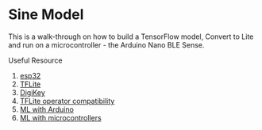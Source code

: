 # Sine Model

This is a walk-through on how to build a TensorFlow model, Convert to Lite and run on a microcontroller -
the Arduino Nano BLE Sense.

Useful Resource
1. [esp32](https://github.com/atomic14/tensorflow-lite-esp32/tree/master/firmware/src)
2. [TFLite](https://github.com/tensorflow/tflite-micro-arduino-examples)
3. [DigiKey](https://www.digikey.com/en/maker/projects/intro-to-tinyml-part-2-deploying-a-tensorflow-lite-model-to-arduino/59bf2d67256f4b40900a3fa670c14330)
4. [TFLite operator compatibility](https://www.tensorflow.org/lite/guide/ops_compatibility)
5. [ML with Arduino](https://blog.tensorflow.org/2019/11/how-to-get-started-with-machine.html)
6. [ML with microcontrollers](https://www.tensorflow.org/lite/microcontrollers/get_started_low_level)